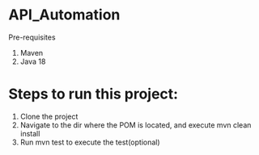 # API_Automation
Pre-requisites
1. Maven
2. Java 18
# Steps to run this project:
1. Clone the project
2. Navigate to the dir where the POM is located, and execute mvn clean install
3. Run mvn test to execute the test(optional)
